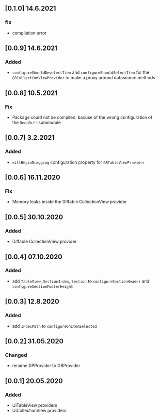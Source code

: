 ## [0.1.0] 14.6.2021
### fix 
- compilation error

## [0.0.9] 14.6.2021
### Added 
- `configureShouldDeselectItem` and `configureShouldSelectItem` for the `GRCollectionVIewProvider` to make a proxy around datasource methods

## [0.0.8] 10.5.2021
### Fix
- Package could not be compiled, bacuse of the wrong configuration of the `DeepDiff` submodule

## [0.0.7] 3.2.2021
### Added
- `willBeginDragging` configuration property for `GRTableViewProvider`

## [0.0.6] 16.11.2020
### Fix
- Memory leaks inside the  Diffable CollectionView provider


## [0.0.5] 30.10.2020
### Added
- Diffable CollectionView provider

## [0.0.4] 07.10.2020
### Added
-  add `TableView`,  `SectionIndex`,  `Section` to `configureSectionHeader` and `configureSectionFooterHeight`

## [0.0.3] 12.8.2020
### Added
-  add `IndexPath` to `configureOnItemSelected` 

## [0.0.2] 31.05.2020

### Changed
- rename DPProvider to GRProvider

## [0.0.1] 20.05.2020

### Added
- UITableView providers
- UICollectionView providers
